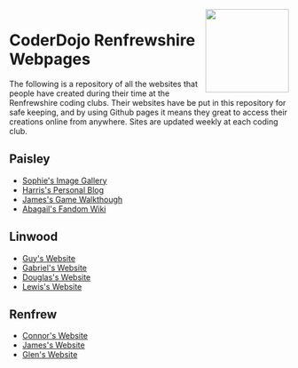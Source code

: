 
<img align='right' src='https://pbs.twimg.com/profile_images/378800000074131854/8f9b83843cd9ebae74892f4edf47e268.jpeg' width='150' height='150' />

# CoderDojo Renfrewshire Webpages

The following is a repository of all the websites that people have created during their time at the Renfrewshire coding clubs. Their websites have be put in this repository for safe keeping, and by using Github pages it means they great to access their creations online from anywhere. Sites are updated weekly at each coding club.

## Paisley

* [Sophie's Image Gallery](https://coderdojo-renfrewshire.github.io/webpages/sophie)
* [Harris's Personal Blog](https://coderdojo-renfrewshire.github.io/webpages/harris) 
* [James's Game Walkthough](https://coderdojo-renfrewshire.github.io/webpages/james)
* [Abagail's  Fandom Wiki](https://coderdojo-renfrewshire.github.io/webpages/abagail) 

## Linwood

* [Guy's Website](https://coderdojo-renfrewshire.github.io/webpages/guy)
* [Gabriel's Website](https://coderdojo-renfrewshire.github.io/webpages/gabriel)
* [Douglas's Website](https://coderdojo-renfrewshire.github.io/webpages/douglas)
* [Lewis's Website](https://coderdojo-renfrewshire.github.io/webpages/lewis)

## Renfrew

* [Connor's Website](https://coderdojo-renfrewshire.github.io/webpages/renfrew/connor)
* [James's Website](https://coderdojo-renfrewshire.github.io/webpages/renfrew/james)
* [Glen's Website](https://coderdojo-renfrewshire.github.io/webpages/renfrew/glen)


